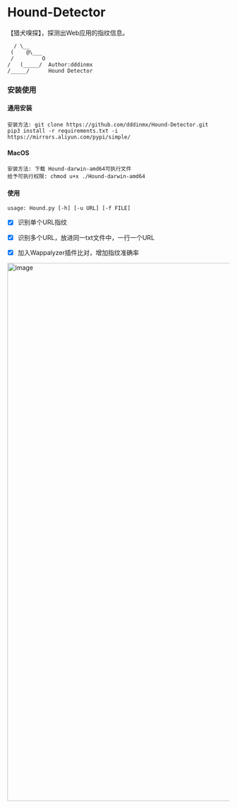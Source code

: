 # Hound-Detector
【猎犬嗅探】，探测出Web应用的指纹信息。  

      / \__
     (    @\___
     /         O
    /   (_____/  Author:dddinmx
    /_____/      Hound Detector  

### 安装使用  
#### 通用安装
``安装方法: git clone https://github.com/dddinmx/Hound-Detector.git``  
``pip3 install -r requirements.txt -i https://mirrors.aliyun.com/pypi/simple/``  
#### MacOS  
``安装方法: 下载 Hound-darwin-amd64可执行文件``  
``给予可执行权限: chmod u+x ./Hound-darwin-amd64``  

#### 使用
``usage: Hound.py [-h] [-u URL] [-f FILE]``  

  
- [x] 识别单个URL指纹
- [x] 识别多个URL，放进同一txt文件中，一行一个URL
- [x] 加入Wappalyzer插件比对，增加指纹准确率



<img width="1219" alt="image" src="https://github.com/dddinmx/Hound-Detector/assets/19663680/f5db0a6a-acdc-4b81-984b-1d1587af97dc">

